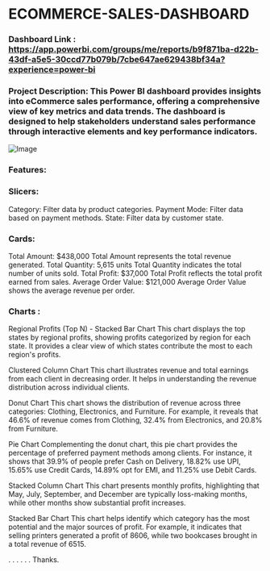 # ECOMMERCE-SALES-DASHBOARD

### Dashboard Link : https://app.powerbi.com/groups/me/reports/b9f871ba-d22b-43df-a5e5-30ccd77b079b/7cbe647ae629438bf34a?experience=power-bi

### Project Description: This Power BI dashboard provides insights into eCommerce sales performance, offering a comprehensive view of key metrics and data trends. The dashboard is designed to help stakeholders understand sales performance through interactive elements and key performance indicators.

![Image ](https://github.com/user-attachments/assets/7876687e-d3af-47e4-b01d-f2eac6b63ecb)

### Features:

### Slicers:
Category: Filter data by product categories. 
Payment Mode: Filter data based on payment methods.
State: Filter data by customer state.

### Cards:
Total Amount: $438,000 Total    Amount represents the total revenue generated.
Total Quantity: 5,615 units     Total Quantity indicates the total number of units sold.
Total Profit: $37,000           Total Profit reflects the total profit earned from sales.
Average Order Value: $121,000   Average Order Value shows the average revenue per order.


### Charts :
Regional Profits (Top N) - Stacked Bar Chart This chart displays the top states by regional profits, showing profits categorized by region for each state. 
It provides a clear view of which states contribute the most to each region's profits.

Clustered Column Chart This chart illustrates revenue and total earnings from each client in decreasing order. 
It helps in understanding the revenue distribution across individual clients.

Donut Chart This chart shows the distribution of revenue across three categories: Clothing, Electronics, and Furniture. 
For example, it reveals that 46.6% of revenue comes from Clothing, 32.4% from Electronics, and 20.8% from Furniture.

Pie Chart Complementing the donut chart, this pie chart provides the percentage of preferred payment methods among clients. 
For instance, it shows that 39.9% of people prefer Cash on Delivery, 18.82% use UPI, 15.65% use Credit Cards, 14.89% opt for EMI, and 11.25% use Debit Cards.

Stacked Column Chart This chart presents monthly profits, highlighting that May, July, September, and December are typically loss-making months, 
while other months show substantial profit increases.

Stacked Bar Chart This chart helps identify which category has the most potential and the major sources of profit. 
For example, it indicates that selling printers generated a profit of 8606, while two bookcases brought in a total revenue of 6515.

.
.
.
.
.
.
Thanks.

